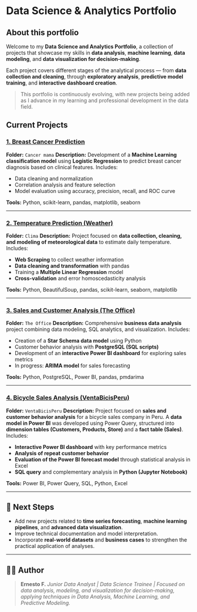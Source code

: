 # Data Science & Analytics Portfolio

## About this portfolio

Welcome to my **Data Science and Analytics Portfolio**, a collection of projects that showcase my skills in **data analysis**, **machine learning**, **data modeling**, and **data visualization for decision-making**.

Each project covers different stages of the analytical process — from **data collection and cleaning**, through **exploratory analysis**, **predictive model training**, and **interactive dashboard creation**.

> This portfolio is continuously evolving, with new projects being added as I advance in my learning and professional development in the data field.



## Current Projects

### [1. Breast Cancer Prediction](Cancer%20mama/Regresion_Log_CancerMama_EN.ipynb)

**Folder:** `Cancer mama`
**Description:**
Development of a **Machine Learning classification model** using **Logistic Regression** to predict breast cancer diagnosis based on clinical features.
Includes:

* Data cleaning and normalization
* Correlation analysis and feature selection
* Model evaluation using accuracy, precision, recall, and ROC curve

**Tools:** Python, scikit-learn, pandas, matplotlib, seaborn

---

### [2. Temperature Prediction (Weather)](Clima/README_en.md)

**Folder:** `Clima`
**Description:**
Project focused on **data collection, cleaning, and modeling of meteorological data** to estimate daily temperature.
Includes:

* **Web Scraping** to collect weather information
* **Data cleaning and transformation** with pandas
* Training a **Multiple Linear Regression** model
* **Cross-validation** and error homoscedasticity analysis

**Tools:** Python, BeautifulSoup, pandas, scikit-learn, seaborn, matplotlib

---

### [3. Sales and Customer Analysis (The Office)](TheOffice/README_en.md)

**Folder:** `The Office`
**Description:**
Comprehensive **business data analysis** project combining data modeling, SQL analytics, and visualization.
Includes:

* Creation of a **Star Schema data model** using Python
* Customer behavior analysis with **PostgreSQL (SQL scripts)**
* Development of an **interactive Power BI dashboard** for exploring sales metrics
* In progress: **ARIMA model** for sales forecasting

**Tools:** Python, PostgreSQL, Power BI, pandas, pmdarima

---
### [4. Bicycle Sales Analysis (VentaBicisPeru)](VentaBicisPeru/README_en.md)

**Folder:** `VentaBicisPeru`
**Description:**
Project focused on **sales and customer behavior analysis** for a bicycle sales company in Peru. A **data model in Power BI** was developed using Power Query, structured into **dimension tables (Customers, Products, Store)** and a **fact table (Sales)**.
Includes:

* **Interactive Power BI dashboard** with key performance metrics
* **Analysis of repeat customer behavior**
* **Evaluation of the Power BI forecast model** through statistical analysis in Excel
* **SQL query** and complementary analysis in **Python (Jupyter Notebook)**

**Tools:** Power BI, Power Query, SQL, Python, Excel


---

## 🚀 Next Steps

* Add new projects related to **time series forecasting**, **machine learning pipelines**, and **advanced data visualization**.
* Improve technical documentation and model interpretation.
* Incorporate **real-world datasets** and **business cases** to strengthen the practical application of analyses.

---

## 👨‍💻 Author

> **Ernesto F.**
> *Junior Data Analyst | Data Science Trainee | Focused on data analysis, modeling, and visualization for decision-making, applying techniques in Data Analysis, Machine Learning, and Predictive Modeling.*


